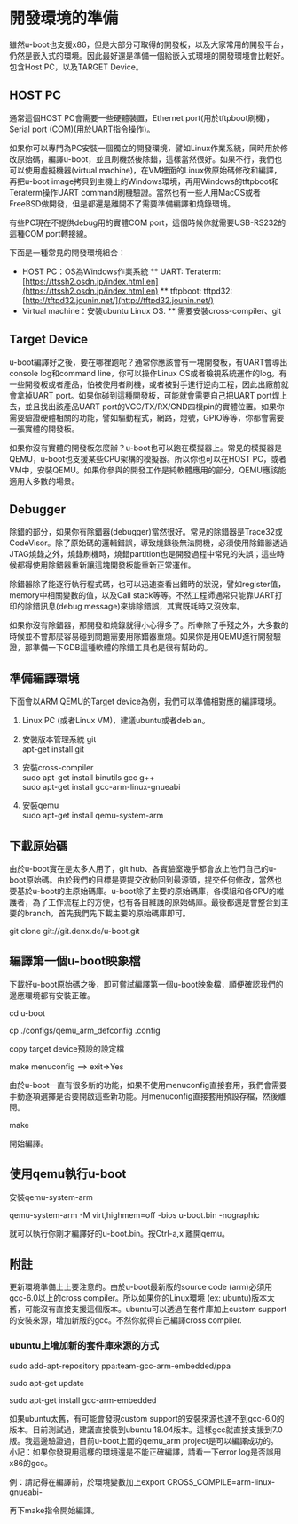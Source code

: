 # 開發環境的準備

雖然u-boot也支援x86，但是大部分可取得的開發板，以及大家常用的開發平台，仍然是嵌入式的環境。因此最好還是準備一個給嵌入式環境的開發環境會比較好。包含Host PC，以及TARGET Device。

## HOST PC

通常這個HOST PC會需要一些硬體裝置，Ethernet port\(用於tftpboot刷機\)，Serial port \(COM\)\(用於UART指令操作\)。

如果你可以專門為PC安裝一個獨立的開發環境，譬如Linux作業系統，同時用於修改原始碼，編譯u-boot，並且刷機然後除錯，這樣當然很好。如果不行，我們也可以使用虛擬機器\(virtual machine\)，在VM裡面的Linux做原始碼修改和編譯，再把u-boot image拷貝到主機上的Windows環境，再用Windows的tftpboot和Teraterm操作UART command刷機驗證。當然也有一些人用MacOS或者FreeBSD做開發，但是都還是離開不了需要準備編譯和燒錄環境。

有些PC現在不提供debug用的實體COM port，這個時候你就需要USB-RS232的這種COM port轉接線。

下面是一種常見的開發環境組合：

* HOST PC：OS為Windows作業系統
  \*\* UART: Teraterm: [https://ttssh2.osdn.jp/index.html.en](https://ttssh2.osdn.jp/index.html.en)
  \*\* tftpboot: tftpd32: [http://tftpd32.jounin.net/](http://tftpd32.jounin.net/) 
* Virtual machine：安裝ubuntu Linux OS.
  \*\* 需要安裝cross-compiler、git

## Target Device

u-boot編譯好之後，要在哪裡跑呢？通常你應該會有一塊開發板，有UART會導出console log和command line，你可以操作Linux OS或者檢視系統運作的log。有一些開發板或者產品，怕被使用者刷機，或者被對手進行逆向工程，因此出廠前就會拿掉UART port。如果你碰到這種開發板，可能就會需要自己把UART port焊上去，並且找出該產品UART port的VCC/TX/RX/GND四根pin的實體位置。如果你需要驗證硬體相關的功能，譬如驅動程式，網路，燈號，GPIO等等，你都會需要一張實體的開發板。

如果你沒有實體的開發板怎麼辦？u-boot也可以跑在模擬器上。常見的模擬器是QEMU，u-boot也支援某些CPU架構的模擬器。所以你也可以在HOST PC，或者VM中，安裝QEMU。如果你參與的開發工作是純軟體應用的部分，QEMU應該能適用大多數的場景。

## Debugger

除錯的部分，如果你有除錯器\(debugger\)當然很好。常見的除錯器是Trace32或CodeVisor。除了原始碼的邏輯錯誤，導致燒錄後無法開機，必須使用除錯器透過JTAG燒錄之外，燒錄刷機時，燒錯partition也是開發過程中常見的失誤；這些時候都得使用除錯器重新讓這塊開發板能重新正常運作。

除錯器除了能逐行執行程式碼，也可以迅速查看出錯時的狀況，譬如register值，memory中相關變數的值，以及Call stack等等。不然工程師通常只能靠UART打印的除錯訊息\(debug message\)來排除錯誤，其實既耗時又沒效率。

如果你沒有除錯器，那開發和燒錄就得小心得多了。所幸除了手殘之外，大多數的時候並不會那麼容易碰到問題需要用除錯器重燒。如果你是用QEMU進行開發驗證，那準備一下GDB這種軟體的除錯工具也是很有幫助的。

## 準備編譯環境

下面會以ARM QEMU的Target device為例，我們可以準備相對應的編譯環境。

1. Linux PC \(或者Linux VM\)，建議ubuntu或者debian。
2. 安裝版本管理系統 git  
   apt-get install git

3. 安裝cross-compiler  
   sudo apt-get install binutils gcc g++  
   sudo apt-get install gcc-arm-linux-gnueabi

4. 安裝qemu  
   sudo apt-get install qemu-system-arm

## 下載原始碼

由於u-boot實在是太多人用了，git hub、各實驗室幾乎都會放上他們自己的u-boot原始碼。由於我們的目標是要提交改動回到最源頭，提交任何修改，當然也要基於u-boot的主原始碼庫。u-boot除了主要的原始碼庫，各模組和各CPU的維護者，為了工作流程上的方便，也有各自維護的原始碼庫。最後都還是會整合到主要的branch，首先我們先下載主要的原始碼庫即可。

git clone git://git.denx.de/u-boot.git

## 編譯第一個u-boot映象檔

下載好u-boot原始碼之後，即可嘗試編譯第一個u-boot映象檔，順便確認我們的邊應環境都有安裝正確。

cd u-boot

cp ./configs/qemu\_arm\_defconfig .config

copy target device預設的設定檔

make menuconfig ==&gt; exit=&gt;Yes

由於u-boot一直有很多新的功能，如果不使用menuconfig直接套用，我們會需要手動逐項選擇是否要開啟這些新功能。用menuconfig直接套用預設存檔，然後離開。

make

開始編譯。

## 使用qemu執行u-boot

安裝qemu-system-arm

qemu-system-arm -M virt,highmem=off -bios u-boot.bin -nographic

就可以執行你剛才編譯好的u-boot.bin。按Ctrl-a,x 離開qemu。

## 附註

更新環境準備上上要注意的。由於u-boot最新版的source code \(arm\)必須用gcc-6.0以上的cross compiler。所以如果你的Linux環境 \(ex: ubuntu\)版本太舊，可能沒有直接支援這個版本。ubuntu可以透過在套件庫加上custom support的安裝來源，增加新版的gcc。不然你就得自己編譯cross compiler.

### ubuntu上增加新的套件庫來源的方式

sudo add-apt-repository ppa:team-gcc-arm-embedded/ppa

sudo apt-get update

sudo apt-get install gcc-arm-embedded

如果ubuntu太舊，有可能會發現custom support的安裝來源也達不到gcc-6.0的版本。目前測試過，建議直接裝到ubuntu 18.04版本。這樣gcc就直接支援到7.0版。我這邊驗證過，目前u-boot上面的qemu\_arm project是可以編譯成功的。  
小記：如果你發現用這樣的環境還是不能正確編譯，請看一下error log是否誤用x86的gcc。

例：請記得在編譯前，於環境變數加上export CROSS\_COMPILE=arm-linux-gnueabi-

再下make指令開始編譯。

